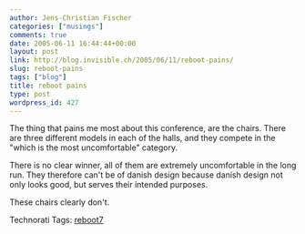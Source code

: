 ```yaml
---
author: Jens-Christian Fischer
categories: ["musings"]
comments: true
date: 2005-06-11 16:44:44+00:00
layout: post
link: http://blog.invisible.ch/2005/06/11/reboot-pains/
slug: reboot-pains
tags: ["blog"]
title: reboot pains
type: post
wordpress_id: 427
---
```



The thing that pains me most about this conference, are the chairs. There are three different models in each of the halls, and they compete in the "which is the most uncomfortable" category.



There is no clear winner, all of them are extremely uncomfortable in the long run. They therefore can't be of danish design because danish design not only looks good, but serves their intended purposes. 



These chairs clearly don't.


Technorati Tags: [reboot7](http://technorati.com/tag/reboot7)
